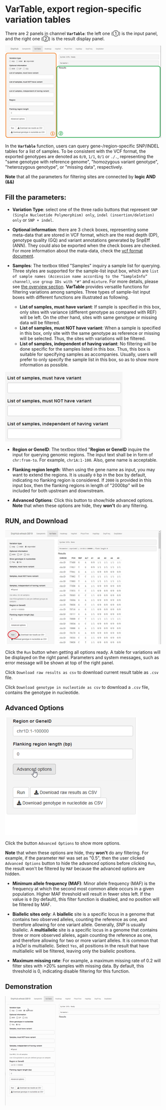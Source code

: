 # VarTable, export region-specific variation tables

There are 2 panels in channel **`VarTable`**: the left one (①) is the input panel, and the right one (②) is the result display panel.

![VarTable channel](./../img/VarTable-1.jpg)

In the **`VarTable`** function, users can query gene-/region-specific SNP/INDEL tables for a list of samples. To be consistent with the VCF format, the exported genotypes are denoted as `0/0`, `1/1`, `0/1` or `./.`, representing the "same genotype with reference genome", "homozygous variant genotype", "heterozygous genotype", or "missing data", respectively.

**Note** that all the parameters for filtering sites are connected by **logic AND (&&)**

## Fill the parameters:

- **Variation Type**: select one of the three radio buttons that represent `SNP (Single Nucleotide Polymorphism) only`, `indel (insertion/deletion) only` or `SNP + indel`.

- **Optional information**: there are 3 check boxes, representing some meta-data that are stored in VCF format, which are the read depth (DP), genotype quality (GQ) and variant annotations generated by SnpEff (ANN). They could also be exported when the check boxes are checked. For more information about the mata-data, check the [vcf format document](https://samtools.github.io/hts-specs/VCFv4.2.pdf).

- **Samples**: The textbox titled "Samples" inquiry a sample list for querying. Three styles are supported for the sample-list input box, which are 
`list of sample names (Accession name according to the “SampleInfo” channel)`, `use group IDs with "#"` and `mixture`. For more details, please see [the overview section](/content/Basic_Usage/overview.html). **VarTable** provides versatile functions for filtering variations among samples. Three types of sample-list input boxes with different functions are illustrated as following.
	- **List of samples, must have variant**: If sample is specified in this box, only sites with variance (different genotype as compared with REF) will be left. On the other hand, sites with same genotype or missing data will be filtered.
	- **List of samples, must NOT have variant**: When a sample is specified in this box, only site with the same genotype as reference or missing will be selected. Thus, the sites with variations will be filtered.
	- **List of samples, independent of having variant**: No filtering will be done specific for the samples listed in this box. Thus, this box is suitable for specifying samples as accompanies. Usually, users will prefer to only specify the sample list in this box, so as to show more information as possible.

![Samples of VarTable](./../img/VarTable-2.jpg)

- **Region or GeneID**: The textbox titled "**Region or GeneID** inquire the input for querying genomic regions. The input text shall be in form of `chr:from-to`. For example, `chr1A:1-100`. Also, gene name is acceptable.

- **Flanking region length**: When using the gene name as input, you may want to extend the regions. It is usually `0` bp in the box by default, indicating no flanking region is considered. If `2000` is provided in this input box, then the flanking regions in length of "2000bp" will be included for both upstream and downstream.

- **Advanced Options**: Click this button to show/hide advanced options. **Note** that when these options are hide, they **won't** do any filtering.

## RUN, and Download

![Result of VarTable](./../img/VarTable-4.jpg)

Click the `Run` button when getting all options ready. A table for variations will be displayed on the right panel. Parameters and system messages, such as error message will be shown at top of the right panel.

Click `Download raw results as csv` to download current result table as `.csv` file.

Click `Download genotype in nucleotide as csv` to download a `.csv` file, contains the genotype in nucleotide.

## Advanced Options

![Advanced options of VarTable](./../img/VarTable-1.gif)

Click the button `Advanced Options` to show more options.

**Note** that when these options are hide, they **won't** do any filtering. For example, if the parameter `MAF` was set as "0.5", then the user clicked `Advanced Options` button to hide the advanced options before clicking `Run`, the result won't be filtered by `MAF` because the advanced options are hidden.

- **Minimum allele frequency (MAF)**: Minor allele frequency (MAF) is the frequency at which the second most common allele occurs in a given population. Higher MAF threshold will result in fewer sites left. If the value is `0` (by default), this filter function is disabled, and no position will be filtered by MAF.

- **Biallelic sites only**: A **biallelic** site is a specific locus in a genome that contains two observed alleles, counting the reference as one, and therefore allowing for one variant allele. Generally, *SNP* is usually biallelic. A **multiallelic** site is a specific locus in a genome that contains three or more observed alleles, again counting the reference as one, and therefore allowing for two or more variant alleles. It is common that a *InDel* is multiallelic. Select `Yes`, all positions in the result that have multiallelic will be filtered, leaving only the biallelic positions.

- **Maximum missing rate**: For example, a maximum missing rate of 0.2 will filter sites with >20% samples with missing data. By default, this threshold is 0, indicating disable filtering for this function.

## Demonstration

![Demonstration of VarTable](./../img/VarTable-0.gif)